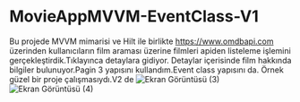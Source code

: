 # MovieAppMVVM-EventClass-V1
Bu projede MVVM mimarisi ve Hilt ile birlikte  https://www.omdbapi.com üzerinden kullanıcıların 
film araması üzerine filmleri apiden listeleme işlemini gerçekleştirdik.Tıklayınca detaylara gidiyor.
Detaylar içerisinde film hakkında bilgiler bulunuyor.Pagin 3 yapısını kullandım.Event class yapısını da.
Örnek güzel bir proje çalışmasıydı.V2 de 
![Ekran Görüntüsü (3)](https://user-images.githubusercontent.com/98031686/217611263-cfee51bb-12fe-4315-b980-75c4ab387070.png)
![Ekran Görüntüsü (4)](https://user-images.githubusercontent.com/98031686/217611278-3a2b5747-697e-4609-8c6e-302c7e2337d8.png)

